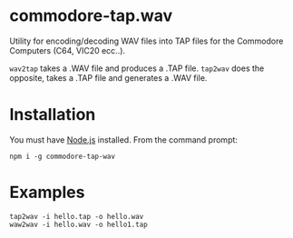 # commodore-tap.wav

Utility for encoding/decoding WAV files into TAP files for the Commodore Computers (C64, VIC20 ecc..).

`wav2tap` takes a .WAV file and produces a .TAP file.
`tap2wav` does the opposite, takes a .TAP file and generates a .WAV file.

# Installation

You must have [Node.js](https://nodejs.org) installed. From the command prompt:

```
npm i -g commodore-tap-wav
```

# Examples

```
tap2wav -i hello.tap -o hello.wav
waw2wav -i hello.wav -o hello1.tap
```


